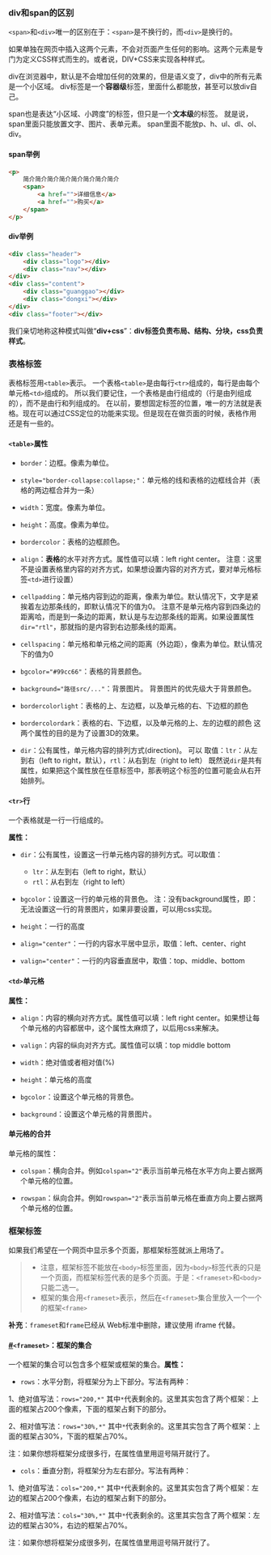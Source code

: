 ### div和span的区别

`<span>`和`<div>`唯一的区别在于：`<span>`是不换行的，而`<div>`是换行的。

如果单独在网页中插入这两个元素，不会对页面产生任何的影响。这两个元素是专门为定义CSS样式而生的。或者说，DIV+CSS来实现各种样式。

div在浏览器中，默认是不会增加任何的效果的，但是语义变了，div中的所有元素是一个小区域。 div标签是一个**容器级**标签，里面什么都能放，甚至可以放div自己。

span也是表达“小区域、小跨度”的标签，但只是一个**文本级**的标签。 就是说，span里面只能放置文字、图片、表单元素。 span里面不能放p、h、ul、dl、ol、div。

#### span举例

```html
<p>
	简介简介简介简介简介简介简介简介
	<span>
		<a href="">详细信息</a>
		<a href="">购买</a>
	</span>
</p>

```
#### div举例

```html
<div class="header">
	<div class="logo"></div>
	<div class="nav"></div>
</div>
<div class="content">
	<div class="guanggao"></div>
	<div class="dongxi"></div>
</div>
<div class="footer"></div>
```

我们亲切地称这种模式叫做“**div+css**”：**div标签负责布局、结构、分块，css负责样式**。

### 表格标签

表格标签用`<table>`表示。 一个表格`<table>`是由每行`<tr>`组成的，每行是由每个单元格`<td>`组成的。 所以我们要记住，一个表格是由行组成的（行是由列组成的），而不是由行和列组成的。 在以前，要想固定标签的位置，唯一的方法就是表格。现在可以通过CSS定位的功能来实现。但是现在在做页面的时候，表格作用还是有一些的。

#### `<table>`属性

- `border`：边框。像素为单位。

- `style="border-collapse:collapse;"`：单元格的线和表格的边框线合并（表格的两边框合并为一条）

- `width`：宽度。像素为单位。

- `height`：高度。像素为单位。

- `bordercolor`：表格的边框颜色。

- `align`：**表格**的水平对齐方式。属性值可以填：left right center。 注意：这里不是设置表格里内容的对齐方式，如果想设置内容的对齐方式，要对单元格标签`<td>`进行设置）

- `cellpadding`：单元格内容到边的距离，像素为单位。默认情况下，文字是紧挨着左边那条线的，即默认情况下的值为0。 注意不是单元格内容到四条边的距离哈，而是到一条边的距离，默认是与左边那条线的距离。如果设置属性`dir="rtl"`，那就指的是内容到右边那条线的距离。

- `cellspacing`：单元格和单元格之间的距离（外边距），像素为单位。默认情况下的值为0

- `bgcolor="#99cc66"`：表格的背景颜色。

- `background="路径src/..."`：背景图片。 背景图片的优先级大于背景颜色。

- `bordercolorlight`：表格的上、左边框，以及单元格的右、下边框的颜色

- `bordercolordark`：表格的右、下边框，以及单元格的上、左的边框的颜色 这两个属性的目的是为了设置3D的效果。

- `dir`：公有属性，单元格内容的排列方式(direction)。 可以 取值：`ltr`：从左到右（left to right，默认），`rtl`：从右到左（right to left） 既然说`dir`是共有属性，如果把这个属性放在任意标签中，那表明这个标签的位置可能会从右开始排列。

#### `<tr>`行

一个表格就是一行一行组成的。

**属性：**

- `dir`：公有属性，设置这一行单元格内容的排列方式。可以取值：
    - `ltr`：从左到右（left to right，默认）
    - `rtl`：从右到左（right to left）

- `bgcolor`：设置这一行的单元格的背景色。 注：没有background属性，即：无法设置这一行的背景图片，如果非要设置，可以用css实现。

- `height`：一行的高度

- `align="center"`：一行的内容水平居中显示，取值：left、center、right

- `valign="center"`：一行的内容垂直居中，取值：top、middle、bottom

#### `<td>`单元格

**属性：**

- `align`：内容的横向对齐方式。属性值可以填：left right center。如果想让每个单元格的内容都居中，这个属性太麻烦了，以后用css来解决。

- `valign`：内容的纵向对齐方式。属性值可以填：top middle bottom

- `width`：绝对值或者相对值(%)

- `height`：单元格的高度

- `bgcolor`：设置这个单元格的背景色。

- `background`：设置这个单元格的背景图片。

#### 单元格的合并

单元格的属性：

- `colspan`：横向合并。例如`colspan="2"`表示当前单元格在水平方向上要占据两个单元格的位置。

- `rowspan`：纵向合并。例如`rowspan="2"`表示当前单元格在垂直方向上要占据两个单元格的位置。

### 框架标签

如果我们希望在一个网页中显示多个页面，那框架标签就派上用场了。

> - 注意，框架标签不能放在`<body>`标签里面，因为`<body>`标签代表的只是一个页面，而框架标签代表的是多个页面。于是：`<frameset>`和`<body>`只能二选一。
> - 框架的集合用`<frameset>`表示，然后在`<frameset>`集合里放入一个一个的框架`<frame>`

**补充**：`frameset`和`frame`已经从 Web标准中删除，建议使用 iframe 代替。

#### [#](https://web.qianguyihao.com/01-HTML/07-html%E6%A0%87%E7%AD%BE%E5%9B%BE%E6%96%87%E8%AF%A6%E8%A7%A3%EF%BC%88%E4%BA%8C%EF%BC%89.html#frameset-%EF%BC%9A%E6%A1%86%E6%9E%B6%E7%9A%84%E9%9B%86%E5%90%88)`<frameset>`：框架的集合

一个框架的集合可以包含多个框架或框架的集合。**属性：**

- `rows`：水平分割，将框架分为上下部分。写法有两种：

1、绝对值写法：`rows="200,*"` 其中`*`代表剩余的。这里其实包含了两个框架：上面的框架占200个像素，下面的框架占剩下的部分。

2、相对值写法：`rows="30%,*"` 其中`*`代表剩余的。这里其实包含了两个框架：上面的框架占30%，下面的框架占70%。

注：如果你想将框架分成很多行，在属性值里用逗号隔开就行了。

- `cols`：垂直分割，将框架分为左右部分。写法有两种：

1、绝对值写法：`cols="200,*"` 其中`*`代表剩余的。这里其实包含了两个框架：左边的框架占200个像素，右边的框架占剩下的部分。

2、相对值写法：`cols="30%,*"` 其中`*`代表剩余的。这里其实包含了两个框架：左边的框架占30%，右边的框架占70%。

注：如果你想将框架分成很多列，在属性值里用逗号隔开就行了。